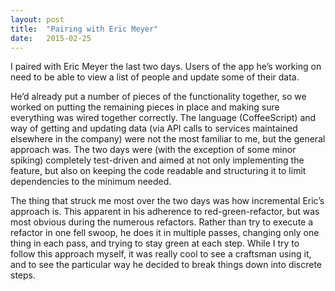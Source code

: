 ```yaml
---
layout: post
title:  "Pairing with Eric Meyer"
date:   2015-02-25
---
```


I paired with Eric Meyer the last two days. Users of the app he’s working on need to be able to view a list of people and update some of their data.

He’d already put a number of pieces of the functionality together, so we worked on putting the remaining pieces in place and making sure everything was wired together correctly. The language (CoffeeScript) and way of getting and updating data (via API calls to services maintained elsewhere in the company) were not the most familiar to me, but the general approach was. The two days were (with the exception of some minor spiking) completely test-driven and aimed at not only implementing the feature, but also on keeping the code readable and structuring it to limit dependencies to the minimum needed.

The thing that struck me most over the two days was how incremental Eric’s approach is. This apparent in his adherence to red-green-refactor, but was most obvious during the numerous refactors. Rather than try to execute a refactor in one fell swoop, he does it in multiple passes, changing only one thing in each pass, and trying to stay green at each step. While I try to follow this approach myself, it was really cool to see a craftsman using it, and to see the particular way he decided to break things down into discrete steps.